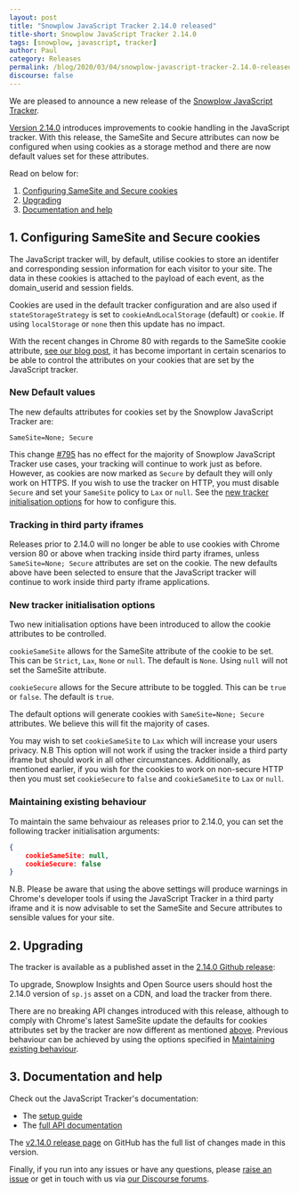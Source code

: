 ```yaml
---
layout: post
title: "Snowplow JavaScript Tracker 2.14.0 released"
title-short: Snowplow JavaScript Tracker 2.14.0
tags: [snowplow, javascript, tracker]
author: Paul
category: Releases
permalink: /blog/2020/03/04/snowplow-javascript-tracker-2.14.0-released/
discourse: false
---
```


We are pleased to announce a new release of the [Snowplow JavaScript Tracker][js-tracker].

[Version 2.14.0][2.14.0-tag] introduces improvements to cookie handling in the JavaScript tracker. With this release, the SameSite and Secure attributes can now be configured when using cookies as a storage method and there are now default values set for these attributes.

Read on below for:

1. [Configuring SameSite and Secure cookies](#1.-configuring-samesite-and-secure-cookies)
2. [Upgrading](#2.-upgrading)
3. [Documentation and help](#3.-documentation-and-help)

<!--more-->

## 1. Configuring SameSite and Secure cookies

The JavaScript tracker will, by default, utilise cookies to store an identifer and corresponding session information for each visitor to your site. The data in these cookies is attached to the payload of each event, as the domain_userid and session fields.

Cookies are used in the default tracker configuration and are also used if `stateStorageStrategy` is set to `cookieAndLocalStorage` (default) or `cookie`. If using `localStorage` or `none` then this update has no impact.

With the recent changes in Chrome 80 with regards to the SameSite cookie attribute, [see our blog post][samesite-cookie-update], it has become important in certain scenarios to be able to control the attributes on your cookies that are set by the JavaScript tracker.

### New Default values

The new defaults attributes for cookies set by the Snowplow JavaScript Tracker are:

```text
SameSite=None; Secure
```

This change [#795][795] has no effect for the majority of Snowplow JavaScript Tracker use cases, your tracking will continue to work just as before. However, as cookies are now marked as `Secure` by default they will only work on HTTPS. If you wish to use the tracker on HTTP, you must disable `Secure` and set your `SameSite` policy to `Lax` or `null`. See the [new tracker initialisation options](#new-tracker-initialisation-options) for how to configure this.

### Tracking in third party iframes

Releases prior to 2.14.0 will no longer be able to use cookies with Chrome version 80 or above when tracking inside third party iframes, unless `SameSite=None; Secure` attributes are set on the cookie. The new defaults above have been selected to ensure that the JavaScript tracker will continue to work inside third party iframe applications.

### New tracker initialisation options

Two new initialisation options have been introduced to allow the cookie attributes to be controlled.

`cookieSameSite` allows for the SameSite attribute of the cookie to be set. This can be `Strict`, `Lax`, `None` or `null`. The default is `None`. Using `null` will not set the SameSite attribute.

`cookieSecure` allows for the Secure attribute to be toggled. This can be `true` or `false`. The default is `true`.

The default options will generate cookies with `SameSite=None; Secure` attributes. We believe this will fit the majority of cases.

You may wish to set `cookieSameSite` to `Lax` which will increase your users privacy. N.B This option will not work if using the tracker inside a third party iframe but should work in all other circumstances.
Additionally, as mentioned earlier, if you wish for the cookies to work on non-secure HTTP then you must set `cookieSecure` to `false` and `cookieSameSite` to `Lax` or `null`.

### Maintaining existing behaviour

To maintain the same behvaiour as releases prior to 2.14.0, you can set the following tracker initialisation arguments:

```json
{
    cookieSameSite: null,
    cookieSecure: false
}
```

N.B. Please be aware that using the above settings will produce warnings in Chrome's developer tools if using the JavaScript Tracker in a third party iframe and it is now advisable to set the SameSite and Secure attributes to sensible values for your site.

## 2. Upgrading

The tracker is available as a published asset in the [2.14.0 Github release][2.14.0-tag]:

To upgrade, Snowplow Insights and Open Source users should host the 2.14.0 version of `sp.js` asset on a CDN, and load the tracker from there.

There are no breaking API changes introduced with this release, although to comply with Chrome's latest SameSite update the defaults for cookies attributes set by the tracker are now different as mentioned [above](#1.-configuring-samesite-and-secure-cookies). Previous behaviour can be achieved by using the options specified in [Maintaining existing behaviour](#maintaining-existing-behaviour).

## 3. Documentation and help

Check out the JavaScript Tracker's documentation:

* The [setup guide][setup]
* The [full API documentation][docs]

The [v2.14.0 release page][2.14.0-tag] on GitHub has the full list of changes made in this version.

Finally, if you run into any issues or have any questions, please
[raise an issue][issues] or get in touch with us via [our Discourse forums][forums].

[js-tracker]: https://github.com/snowplow/snowplow-javascript-tracker
[2.14.0-tag]: https://github.com/snowplow/snowplow-javascript-tracker/releases/tag/2.14.0
[samesite-cookie-update]: https://snowplowanalytics.com/blog/2020/02/17/understanding-the-samesite-cookie-update/
[setup]: https://github.com/snowplow/snowplow/wiki/Javascript-tracker-setup
[issues]: https://github.com/snowplow/snowplow-javascript-tracker/issues
[forums]: https://discourse.snowplowanalytics.com/
[docs]: https://github.com/snowplow/snowplow/wiki/1-General-parameters-for-the-Javascript-tracker
[795]: https://github.com/snowplow/snowplow-javascript-tracker/issues/795
